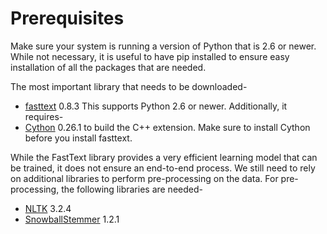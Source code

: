 # Prerequisites 

Make sure your system is running a version of Python that is 2.6 or newer. While not necessary, it is useful to have pip installed to ensure easy installation of all the packages that are needed.

The most important library that needs to be downloaded-
* [fasttext](https://pypi.python.org/pypi/fasttext/0.8.3) 0.8.3
This supports Python 2.6 or newer. Additionally, it requires-
* [Cython](https://pypi.python.org/pypi/Cython/) 0.26.1 to build the C++ extension. Make sure to install Cython before you install fasttext. 

While the FastText library provides a very efficient learning model that can be trained, it does not ensure an end-to-end process. 
We still need to rely on additional libraries to perform pre-processing on the data. For pre-processing, the following libraries are needed- 
* [NLTK](https://pypi.python.org/pypi/nltk/3.2.4) 3.2.4
* [SnowballStemmer](https://pypi.python.org/pypi/snowballstemmer) 1.2.1
